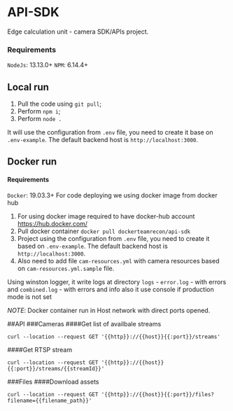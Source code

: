 # API-SDK
Edge calculation unit - camera SDK/APIs project.

### Requirements
`NodeJs`: 13.13.0+
`NPM`: 6.14.4+
## Local run
1. Pull the code using `git pull`;
2. Perform `npm i`;
3. Perform `node .`

It will use the configuration from `.env` file, you need to create it base on `.env-example`. The default backend host is `http://localhost:3000`.
## Docker run
#### Requirements
`Docker`: 19.03.3+
For code deploying we using docker image from docker hub
1. For using docker image required to have docker-hub account https://hub.docker.com/
2. Pull docker container `docker pull dockerteamrecon/api-sdk`
3. Project using the configuration from `.env` file, you need to create it based on `.env-example`. The default backend host is `http://localhost:3000`.
4. Also need to add file `cam-resources.yml` with camera resources based on `cam-resources.yml.sample` file.

Using winston logger, it write logs at directory `logs` - 
`error.log` - with errors and `combined.log` - with errors and info
also it use console if production mode is not set

*NOTE*: Docker container run in Host network with direct ports opened.

##API
###Cameras
####Get list of availbale streams
```shell script
curl --location --request GET '{{http}}://{{host}}{{:port}}/streams'
```
####Get RTSP stream
```shell script
curl --location --request GET '{{http}}://{{host}}{{:port}}/streams/{{streamId}}'
```
###Files
####Download assets
```shell script
curl --location --request GET '{{http}}://{{host}}{{:port}}/files?filename={{filename_path}}'
```
